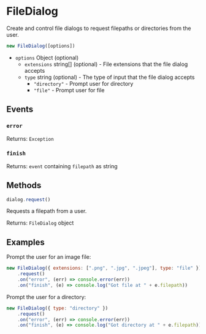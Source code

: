 # FileDialog

Create and control file dialogs to request filepaths or directories from the user.

```js
new FileDialog([options])
```

- `options` Object (optional)
    - `extensions` string[] (optional) - File extensions that the file dialog accepts
    - `type` string (optional) - The type of input that the file dialog accepts
        - `"directory"` - Prompt user for directory
        - `"file"` - Prompt user for file

## Events

### `error`

Returns: `Exception`

### `finish`

Returns: `event` containing `filepath` as string

## Methods

```js
dialog.request()
```

Requests a filepath from a user.

Returns: `FileDialog` object

## Examples

Prompt the user for an image file:

```js
new FileDialog({ extensions: [".png", ".jpg", ".jpeg"], type: "file" })
    .request()
    .on("error", (err) => console.error(err))
    .on("finish", (e) => console.log("Got file at " + e.filepath))
```

Prompt the user for a directory:

```js
new FileDialog({ type: "directory" })
    .request()
    .on("error", (err) => console.error(err))
    .on("finish", (e) => console.log("Got directory at " + e.filepath))
```